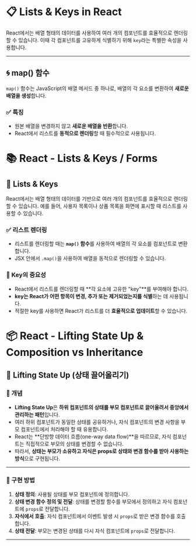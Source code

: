 # 📋 Lists & Keys in React

React에서는 배열 형태의 데이터를 사용하여 여러 개의 컴포넌트를 효율적으로 렌더링할 수 있습니다. 이때 각 컴포넌트를 고유하게 식별하기 위해 `key`라는 특별한 속성을 사용합니다.

---

## 🌀 map() 함수

`map()` 함수는 JavaScript의 배열 메서드 중 하나로, 배열의 각 요소를 변환하여 **새로운 배열을 생성**합니다.

### ✅ 특징

- 원본 배열을 변경하지 않고 **새로운 배열을 반환**합니다.
- React에서 리스트를 **동적으로 렌더링**할 때 필수적으로 사용됩니다.

# 📚 React - Lists & Keys / Forms

## 📝 Lists & Keys

React에서는 배열 형태의 데이터를 기반으로 여러 개의 컴포넌트를 효율적으로 렌더링할 수 있습니다. 예를 들어, 사용자 목록이나 상품 목록을 화면에 표시할 때 리스트를 사용할 수 있습니다.

### ✅ 리스트 렌더링

- 리스트를 렌더링할 때는 **`map()` 함수**를 사용하여 배열의 각 요소를 컴포넌트로 변환합니다.
- JSX 안에서 `.map()`을 사용하여 배열을 동적으로 렌더링할 수 있습니다.

### 🔑 Key의 중요성

- React에서 리스트를 렌더링할 때 **각 요소에 고유한 "key"**를 부여해야 합니다.
- **key는 React가 어떤 항목이 변경, 추가 또는 제거되었는지를 식별**하는 데 사용됩니다.
- 적절한 key를 사용하면 React가 리스트를 더 **효율적으로 업데이트**할 수 있습니다.

# 📦 React - Lifting State Up & Composition vs Inheritance

## 🔼 Lifting State Up (상태 끌어올리기)

### 📌 개념

- **Lifting State Up**은 **하위 컴포넌트의 상태를 부모 컴포넌트로 끌어올려서 중앙에서 관리하는 패턴**입니다.
- 여러 하위 컴포넌트가 동일한 상태를 공유하거나, 자식 컴포넌트의 변경 사항을 부모 컴포넌트에서 처리해야 할 때 유용합니다.
- React는 **단방향 데이터 흐름(one-way data flow)**을 따르므로, 자식 컴포넌트는 직접적으로 부모의 상태를 변경할 수 없습니다.
- 따라서, **상태는 부모가 소유하고 자식은 props로 상태와 변경 함수를 받아 사용하는 방식**으로 구현됩니다.

---

### 🔧 구현 방법

1. **상태 정의**: 사용될 상태를 부모 컴포넌트에 정의합니다.
2. **상태 변경 함수 정의 및 전달**: 상태를 변경할 함수를 부모에서 정의하고 자식 컴포넌트에 `props`로 전달합니다.
3. **자식에서 호출**: 자식 컴포넌트에서 이벤트 발생 시 `props`로 받은 변경 함수를 호출합니다.
4. **상태 전달**: 부모는 변경된 상태를 다시 자식 컴포넌트에 `props`로 전달합니다.

---
